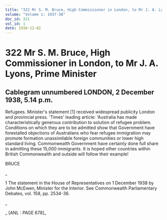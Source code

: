 ```yaml
---
title: "322 Mr S. M. Bruce, High Commissioner in London, to Mr J. A. Lyons, Prime Minister"
volume: "Volume 1: 1937-38"
doc_id: 321
vol_id: 1
date: 1938-12-02
---
```


# 322 Mr S. M. Bruce, High Commissioner in London, to Mr J. A. Lyons, Prime Minister

## Cablegram unnumbered LONDON, 2 December 1938, 5.14 p.m.

Refugees. Minister's statement [1] received widespread publicity London and provincial press. 'Times' leading article: 'Australia has made characteristically generous contribution to solution of refugee problem. Conditions on which they are to be admitted show that Government have forestalled objections of Australians who fear refugee immigration may promote formation unassimilable foreign communities or lower high standard living. Commonwealth Government have certainly done full share in admitting these 15,000 immigrants. It is hoped other countries within British Commonwealth and outside will follow their example!

BRUCE

_

1 The statement in the House of Representatives on 1 December 1938 by John McEwen, Minister for the Interior. See Commonwealth Parliamentary Debates, vol. 158, pp. 2534-36.

_

_ [ANL : PAGE 678]_
